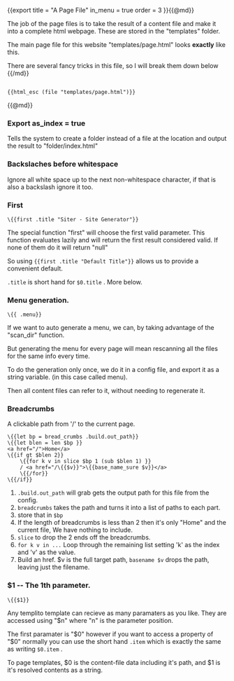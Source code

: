 {{export
title = "A Page File"
in_menu = true
order = 3
}}{{@md}}

The job of the page files is to take the result of a content file and make it into a complete html webpage.  These are stored in the "templates" folder.

The main page file for this website "templates/page.html" looks **exactly** like this.

There are several fancy tricks in this file, so I will break them down below
{{/md}}
<pre><code>
{{html_esc (file "templates/page.html")}}
</code></pre>
{{@md}}

### Export as_index = true

Tells the system to create a folder instead of a file at the location and output the result to "folder/index.html"

### Backslaches before whitespace

Ignore all white space up to the next non-whitespace character, if that is also a backslash ignore it too.

### First

    \{{first .title "Siter - Site Generator"}}

The special function "first" will choose the first valid parameter. This function evaluates lazily and will return the first result considered valid.  If none of them do it will return "null"

So using ```{{first .title "Default Title"}}``` allows us to provide a convenient default.

```.title``` is short hand for ```$0.title``` . More below.

### Menu generation.

    \{{ .menu}}

If we want to auto generate a menu, we can, by taking advantage of the "scan_dir" function. 

But generating the menu for every page will mean rescanning all the files for the same info every time.

To do the generation only once, we do it in a config file, and export it as a string variable. (in this case called menu).

Then all content files can refer to it, without needing to regenerate it.

### Breadcrumbs

A clickable path from '/' to the current page.

```
\{{let bp = bread_crumbs .build.out_path}}
\{{let blen = len $bp }}
<a href="/">Home</a> 
\{{if gt $blen 2}}
	\{{for k v in slice $bp 1 (sub $blen 1) }}
	/ <a href="/\{{$v}}">\{{base_name_sure $v}}</a>
	\{{/for}}
\{{/if}}

```

1. ```.build.out_path``` will grab gets the output path for this file from the config.
2. ```breadcrumbs``` takes the path and turns it into a list of paths to each part.
3. store that in ```$bp```
4. If the length of breadcrumbs is less than 2 then it's only "Home" and the current file, We have nothing to include.
5. ```slice``` to drop the 2 ends off the breadcrumbs.
6. ```for k v in ...``` Loop through the remaining list setting 'k' as the index and 'v' as the value.
7. Build an href. $v is the full target path, ```basename $v``` drops the path, leaving just the filename.



### $1 -- The 1th parameter.

    \{{$1}}

Any templito template can recieve as many paramaters as you like. 
They are accessed using "$n" where "n" is the parameter position.

The first paramater is "$0" however if you want to access a property of "$0" normally you can use the short hand ```.item``` which is exactly the same as writing ```$0.item``` .

To page templates, $0 is the content-file data including it's path, and $1 is it's resolved contents as a string.



